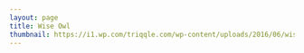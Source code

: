 ```yaml
---
layout: page
title: Wise Owl
thumbnail: https://i1.wp.com/triqqle.com/wp-content/uploads/2016/06/wise-owl.jpg?resize=309%2C309
---
```


